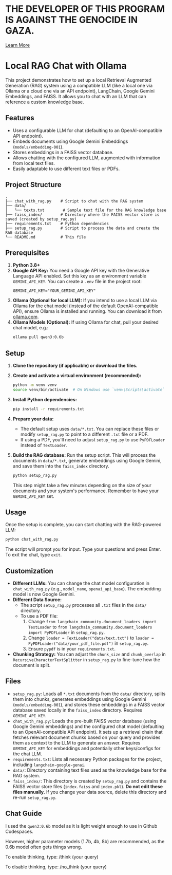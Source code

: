 # THE DEVELOPER OF THIS PROGRAM IS AGAINST THE GENOCIDE IN GAZA.
[Learn More](https://www.amnesty.org/en/wp-content/uploads/2024/12/MDE1586682024ENGLISH.pdf)

# Local RAG Chat with Ollama

This project demonstrates how to set up a local Retrieval Augmented Generation (RAG) system using a compatible LLM (like a local one via Ollama or a cloud one via an API endpoint), LangChain, Google Gemini Embeddings, and FAISS. It allows you to chat with an LLM that can reference a custom knowledge base.

## Features

*   Uses a configurable LLM for chat (defaulting to an OpenAI-compatible API endpoint).
*   Embeds documents using Google Gemini Embeddings (`models/embedding-001`).
*   Stores embeddings in a FAISS vector database.
*   Allows chatting with the configured LLM, augmented with information from local text files.
*   Easily adaptable to use different text files or PDFs.

## Project Structure

```
.
├── chat_with_rag.py    # Script to chat with the RAG system
├── data/
│   └── texts.txt        # Sample text file for the RAG knowledge base
├── faiss_index/        # Directory where the FAISS vector store is saved (created by setup_rag.py)
├── requirements.txt    # Python dependencies
├── setup_rag.py        # Script to process the data and create the RAG database
└── README.md           # This file
```

## Prerequisites

1.  **Python 3.8+**
2.  **Google API Key:** You need a Google API key with the Generative Language API enabled. Set this key as an environment variable `GEMINI_API_KEY`. You can create a `.env` file in the project root:
    ```
    GEMINI_API_KEY="YOUR_GEMINI_API_KEY"
    ```
3.  **Ollama (Optional for local LLM):** If you intend to use a local LLM via Ollama for the chat model (instead of the default OpenAI-compatible API), ensure Ollama is installed and running. You can download it from [ollama.com](https://ollama.com/).
4.  **Ollama Models (Optional):** If using Ollama for chat, pull your desired chat model, e.g.:
    ```bash
    ollama pull qwen3:0.6b
    ```

## Setup

1.  **Clone the repository (if applicable) or download the files.**

2.  **Create and activate a virtual environment (recommended):**
    ```bash
    python -m venv venv
    source venv/bin/activate  # On Windows use `venv\Scripts\activate`
    ```

3.  **Install Python dependencies:**
    ```bash
    pip install -r requirements.txt
    ```

4.  **Prepare your data:**
    *   The default setup uses `data/*.txt`. You can replace these files or modify `setup_rag.py` to point to a different `.txt` file or a PDF.
    *   If using a PDF, you'll need to adjust `setup_rag.py` to use `PyPDFLoader` instead of `TextLoader`.

5.  **Build the RAG database:**
    Run the setup script. This will process the documents in `data/*.txt`, generate embeddings using Google Gemini, and save them into the `faiss_index` directory.
    ```bash
    python setup_rag.py
    ```
    This step might take a few minutes depending on the size of your documents and your system's performance. Remember to have your `GEMINI_API_KEY` set.

## Usage

Once the setup is complete, you can start chatting with the RAG-powered LLM:

```bash
python chat_with_rag.py
```

The script will prompt you for input. Type your questions and press Enter. To exit the chat, type `exit`.

## Customization

*   **Different LLMs:** You can change the chat model configuration in `chat_with_rag.py` (e.g., `model_name`, `openai_api_base`). The embedding model is now Google Gemini.
*   **Different Data Source:**
    *   The script `setup_rag.py` processes all `.txt` files in the `data/` directory.
    *   To use a PDF file:
        1.  Change `from langchain_community.document_loaders import TextLoader` to `from langchain_community.document_loaders import PyPDFLoader` in `setup_rag.py`.
        2.  Change `loader = TextLoader("data/text.txt")` to `loader = PyPDFLoader("data/your_pdf_file.pdf")` in `setup_rag.py`.
        3.  Ensure `pypdf` is in your `requirements.txt`.
*   **Chunking Strategy:** You can adjust the `chunk_size` and `chunk_overlap` in `RecursiveCharacterTextSplitter` in `setup_rag.py` to fine-tune how the document is split.

## Files

*   `setup_rag.py`: Loads all `*.txt` documents from the `data/` directory, splits them into chunks, generates embeddings using Google Gemini (`models/embedding-001`), and stores these embeddings in a FAISS vector database saved locally in the `faiss_index` directory. Requires `GEMINI_API_KEY`.
*   `chat_with_rag.py`: Loads the pre-built FAISS vector database (using Google Gemini embeddings) and the configured chat model (defaulting to an OpenAI-compatible API endpoint). It sets up a retrieval chain that fetches relevant document chunks based on your query and provides them as context to the LLM to generate an answer. Requires `GEMINI_API_KEY` for embeddings and potentially other keys/configs for the chat LLM.
*   `requirements.txt`: Lists all necessary Python packages for the project, including `langchain-google-genai`.
*   `data/`: Directory containing text files used as the knowledge base for the RAG system.
*   `faiss_index/`: This directory is created by `setup_rag.py` and contains the FAISS vector store files (`index.faiss` and `index.pkl`). **Do not edit these files manually.** If you change your data source, delete this directory and re-run `setup_rag.py`.

## Chat Guide

I used the `qwen3:0.6b` model as it is light weight enough to use in Github Codespaces.

However, higher parameter models (1.7b, 4b, 8b) are recommended, as the 0.6b model often gets things wrong.

To enable thinking, type:
/think (your query)

To disable thinking, type:
/no_think (your query)
